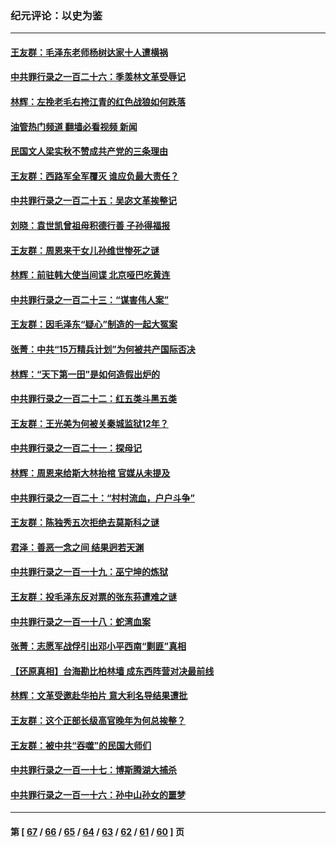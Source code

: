 ### 纪元评论：以史为鉴
---
#### [王友群：毛泽东老师杨树达家十人遭横祸](../../pages/nsc1028/n13984103.md?05020330) 
#### [中共罪行录之一百二十六：季羡林文革受辱记](../../pages/nsc1028/n13980310.md?05020330) 
#### [林辉：左挽老毛右挎江青的红色战狼如何跌落](../../pages/nsc1028/n13979615.md?05020330) 
#### [油管热门频道 翻墙必看视频 新闻](ok?05020330)
#### [民国文人梁实秋不赞成共产党的三条理由](../../pages/nsc1028/n13979403.md?05020330) 
#### [王友群：西路军全军覆灭 谁应负最大责任？](../../pages/nsc1028/n13975235.md?05020330) 
#### [中共罪行录之一百二十五：吴宓文革挨整记](../../pages/nsc1028/n13975630.md?05020330) 
#### [刘晓：袁世凯曾祖母积德行善 子孙得福报](../../pages/nsc1028/n13975138.md?05020330) 
#### [王友群：周恩来干女儿孙维世惨死之谜](../../pages/nsc1028/n13972452.md?05020330) 
#### [林辉：前驻韩大使当间谍 北京哑巴吃黄连](../../pages/nsc1028/n13971434.md?05020330) 
#### [中共罪行录之一百二十三：“谋害伟人案”](../../pages/nsc1028/n13972044.md?05020330) 
#### [王友群：因毛泽东“疑心”制造的一起大冤案](../../pages/nsc1028/n13967794.md?05020330) 
#### [张菁：中共“15万精兵计划”为何被共产国际否决](../../pages/nsc1028/n13967677.md?05020330) 
#### [林辉：“天下第一田”是如何造假出炉的](../../pages/nsc1028/n13965823.md?05020330) 
#### [中共罪行录之一百二十二：红五类斗黑五类](../../pages/nsc1028/n13965024.md?05020330) 
#### [王友群：王光美为何被关秦城监狱12年？](../../pages/nsc1028/n13963422.md?05020330) 
#### [中共罪行录之一百二十一：探母记](../../pages/nsc1028/n13961437.md?05020330) 
#### [林辉：周恩来给斯大林抬棺 官媒从未提及](../../pages/nsc1028/n13961173.md?05020330) 
#### [中共罪行录之一百二十：“村村流血，户户斗争”](../../pages/nsc1028/n13959433.md?05020330) 
#### [王友群：陈独秀五次拒绝去莫斯科之谜](../../pages/nsc1028/n13957232.md?05020330) 
#### [君泽：善恶一念之间 结果迥若天渊](../../pages/nsc1028/n13954961.md?05020330) 
#### [中共罪行录之一百一十九：巫宁坤的炼狱](../../pages/nsc1028/n13953203.md?05020330) 
#### [王友群：投毛泽东反对票的张东荪遭难之谜](../../pages/nsc1028/n13951901.md?05020330) 
#### [中共罪行录之一百一十八：蛇湾血案](../../pages/nsc1028/n13950784.md?05020330) 
#### [张菁：志愿军战俘引出邓小平西南“剿匪”真相](../../pages/nsc1028/n13950241.md?05020330) 
#### [【还原真相】台海勘比柏林墙 成东西阵营对决最前线](../../pages/nsc1028/n13948147.md?05020330) 
#### [林辉：文革受邀赴华拍片 意大利名导结果遭批](../../pages/nsc1028/n13945883.md?05020330) 
#### [王友群：这个正部长级高官晚年为何总挨整？](../../pages/nsc1028/n13943816.md?05020330) 
#### [王友群：被中共“吞噬”的民国大师们](../../pages/nsc1028/n13942620.md?05020330) 
#### [中共罪行录之一百一十七：博斯腾湖大捕杀](../../pages/nsc1028/n13939864.md?05020330) 
#### [中共罪行录之一百一十六：孙中山孙女的噩梦](../../pages/nsc1028/n13937214.md?05020330) 

---
#### 第 [ [67](./67.md?05020330) / [66](./66.md?05020330) / [65](./65.md?05020330) / [64](./64.md?05020330) / [63](./63.md?05020330) / [62](./62.md?05020330) / [61](./61.md?05020330) / [60](./60.md?05020330) ] 页

